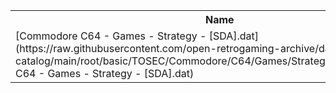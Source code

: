 <table>
<tr><th>Name</th><th>Size</th></tr>
<tr><td>[Commodore C64 - Games - Strategy - [SDA].dat](https://raw.githubusercontent.com/open-retrogaming-archive/dat-catalog/main/root/basic/TOSEC/Commodore/C64/Games/Strategy/[SDA]/Commodore C64 - Games - Strategy - [SDA].dat)</td><td>2161</td></tr>
</table>
